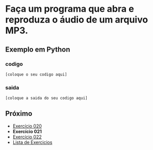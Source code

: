 # Faça um programa que abra e reproduza o áudio de um arquivo MP3.

## Exemplo em Python

### codigo

``` python
[coloque o seu codigo aqui]
```

### saida

```
[coloque a saida do seu codigo aqui]
```

## Próximo

- [Exercício 020](../../020/python)
- **Exercício 021**
- [Exercício 022](../../022/python)
- [Lista de Exercicios](../../)

